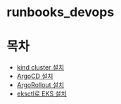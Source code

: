 # runbooks_devops

# 목차
* [kind cluster 설치](./install/kind/)
* [ArgoCD 설치](./install/argo/argocd)
* [ArgoRollout 설치](./install/argo/argo-rollouts/)
* [eksctl로 EKS 설치](./install/eks/)
